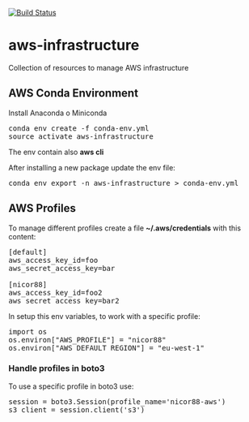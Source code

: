 [![Build Status](https://travis-ci.org/nicor88/aws-infrastructure.svg?branch=master)](https://travis-ci.org/nicor88/aws-infrastructure)

# aws-infrastructure
Collection of resources to manage AWS infrastructure

## AWS Conda Environment
Install Anaconda o Miniconda
<pre>conda env create -f conda-env.yml
source activate aws-infrastructure
</pre>
The env contain also **aws cli**

After installing a new package update the env file:
<pre>conda env export -n aws-infrastructure > conda-env.yml
</pre>

## AWS Profiles
To manage different profiles create a file __~/.aws/credentials__ with this content:

<pre>[default]
aws_access_key_id=foo
aws_secret_access_key=bar

[nicor88]
aws_access_key_id=foo2
aws_secret_access_key=bar2
</pre>

In setup this env variables, to work with a specific profile:
<pre>import os
os.environ["AWS_PROFILE"] = "nicor88"
os.environ["AWS_DEFAULT_REGION"] = "eu-west-1"
</pre>

### Handle profiles in boto3
To use a specific profile in boto3 use:
<pre>session = boto3.Session(profile_name='nicor88-aws')
s3_client = session.client('s3')
</pre>


